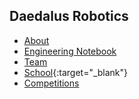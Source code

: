 ## Daedalus Robotics

- [About](about.md)
- [Engineering Notebook](engineeringnotebook.md)
- [Team](team.md)
- [School](https://www.ideaventionsacademy.org/){:target="_blank"}
- [Competitions](competitions.md)
